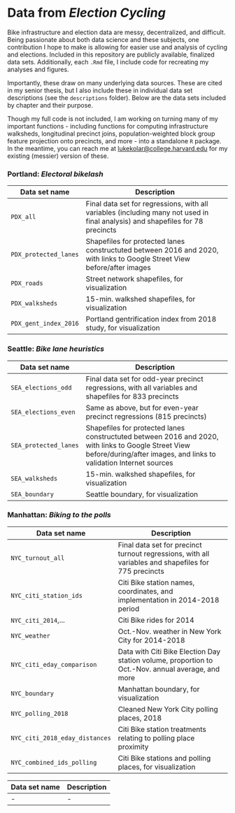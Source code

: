 # Data from *Election Cycling* 

Bike infrastructure and election data are messy, decentralized, and difficult. Being passionate about both data science and these subjects, one contribution I hope to make is allowing for easier use and analysis of cycling and elections. Included in this repository are publicly available, finalized data sets. Additionally, each `.Rmd` file, I include code for recreating my analyses and figures. 

Importantly, these draw on many underlying data sources. These are cited in my senior thesis, but I also include these in individual data set descriptions (see the `descriptions` folder). Below are the data sets included by chapter and their purpose.

Though my full code is not included, I am working on turning many of my important functions - including functions for computing infrastructure walksheds, longitudinal precinct joins, population-weighted block group feature projection onto precincts, and more - into a standalone `R` package. In the meantime, you can reach me at <lukekolar@college.harvard.edu> for my existing (messier) version of these.

### Portland: *Electoral bikelash*

| Data set name  | Description |
| ------------- | ------------- |
| `PDX_all` | Final data set for regressions, with all variables (including many not used in final analysis) and shapefiles for 78 precincts |
| `PDX_protected_lanes`  | Shapefiles for protected lanes constructuted between 2016 and 2020, with links to Google Street View before/after images |
| `PDX_roads` | Street network shapefiles, for visualization |
| `PDX_walksheds` | 15-min. walkshed shapefiles, for visualization |
| `PDX_gent_index_2016` | Portland gentrification index from 2018 study, for visualization |

### Seattle: *Bike lane heuristics*

| Data set name  | Description |
| ------------- | ------------- |
| `SEA_elections_odd` | Final data set for odd-year precinct regressions, with all variables and shapefiles for 833 precincts |
| `SEA_elections_even` | Same as above, but for even-year precinct regressions (815 precincts) |
| `SEA_protected_lanes` | Shapefiles for protected lanes constructuted between 2016 and 2020, with links to Google Street View before/during/after images, and links to validation Internet sources |
| `SEA_walksheds` | 15-min. walkshed shapefiles, for visualization |
| `SEA_boundary` | Seattle boundary, for visualization |



### Manhattan: *Biking to the polls*

| Data set name  | Description |
| ------------- | ------------- |
| `NYC_turnout_all` | Final data set for precinct turnout regressions, with all variables and shapefiles for 775 precincts |
| `NYC_citi_station_ids` | Citi Bike station names, coordinates, and implementation in 2014-2018 period |
| `NYC_citi_2014`,... | Citi Bike rides for 2014 |
| `NYC_weather` | Oct.-Nov. weather in New York City for 2014-2018 |
| `NYC_citi_eday_comparison` | Data with Citi Bike Election Day station volume, proportion to Oct.-Nov. annual average, and more |
| `NYC_boundary` | Manhattan boundary, for visualization |
| `NYC_polling_2018` | Cleaned New York City polling places, 2018 |
| `NYC_citi_2018_eday_distances` | Citi Bike station treatments relating to polling place proximity |
| `NYC_combined_ids_polling` | Citi Bike stations and polling places, for visualization |

| Data set name  | Description |
| ------------- | ------------- |
| - | - |
